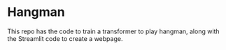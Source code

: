 # Hangman
This repo has the code to train a transformer to play hangman, along with the Streamlit code to create a webpage.

